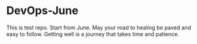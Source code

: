 # DevOps-June
This is test repo.
Start from June.
May your road to healing be paved and easy to follow.
Getting well is a journey that takes time and patience.
